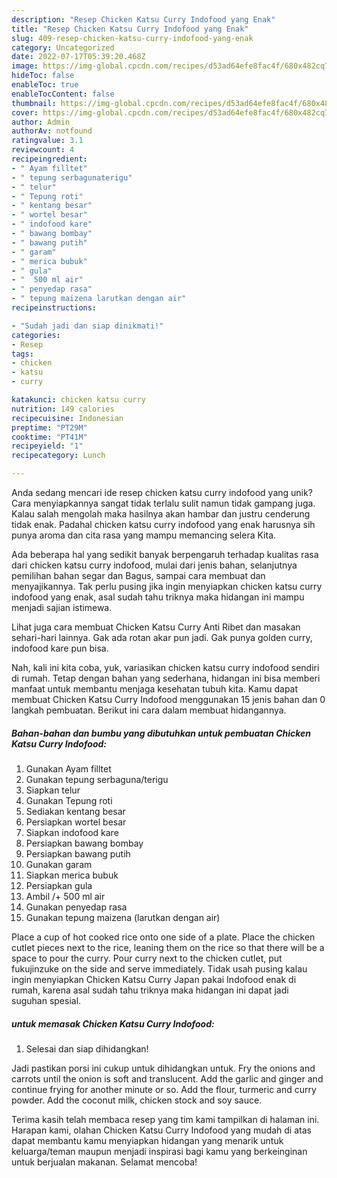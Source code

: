 ```yaml
---
description: "Resep Chicken Katsu Curry Indofood yang Enak"
title: "Resep Chicken Katsu Curry Indofood yang Enak"
slug: 409-resep-chicken-katsu-curry-indofood-yang-enak
category: Uncategorized
date: 2022-07-17T05:39:20.468Z
image: https://img-global.cpcdn.com/recipes/d53ad64efe8fac4f/680x482cq70/chicken-katsu-curry-indofood-foto-resep-utama.jpg
hideToc: false
enableToc: true
enableTocContent: false
thumbnail: https://img-global.cpcdn.com/recipes/d53ad64efe8fac4f/680x482cq70/chicken-katsu-curry-indofood-foto-resep-utama.jpg
cover: https://img-global.cpcdn.com/recipes/d53ad64efe8fac4f/680x482cq70/chicken-katsu-curry-indofood-foto-resep-utama.jpg
author: Admin
authorAv: notfound
ratingvalue: 3.1
reviewcount: 4
recipeingredient:
- " Ayam filltet"
- " tepung serbagunaterigu"
- " telur"
- " Tepung roti"
- " kentang besar"
- " wortel besar"
- " indofood kare"
- " bawang bombay"
- " bawang putih"
- " garam"
- " merica bubuk"
- " gula"
- "  500 ml air"
- " penyedap rasa"
- " tepung maizena larutkan dengan air"
recipeinstructions:

- "Sudah jadi dan siap dinikmati!"
categories:
- Resep
tags:
- chicken
- katsu
- curry

katakunci: chicken katsu curry 
nutrition: 149 calories
recipecuisine: Indonesian
preptime: "PT29M"
cooktime: "PT41M"
recipeyield: "1"
recipecategory: Lunch

---
```





Anda sedang mencari ide resep chicken katsu curry indofood yang unik? Cara menyiapkannya sangat tidak terlalu sulit namun tidak gampang juga. Kalau salah mengolah maka hasilnya akan hambar dan justru cenderung tidak enak. Padahal chicken katsu curry indofood yang enak harusnya sih punya aroma dan cita rasa yang mampu memancing selera Kita.





Ada beberapa hal yang sedikit banyak berpengaruh terhadap kualitas rasa dari chicken katsu curry indofood, mulai dari jenis bahan, selanjutnya pemilihan bahan segar dan Bagus, sampai cara membuat dan menyajikannya. Tak perlu pusing jika ingin menyiapkan chicken katsu curry indofood yang enak,      asal sudah tahu triknya maka hidangan ini mampu menjadi sajian istimewa.














Lihat juga cara membuat Chicken Katsu Curry Anti Ribet dan masakan sehari-hari lainnya. Gak ada rotan akar pun jadi. Gak punya golden curry, indofood kare pun bisa.






Nah, kali ini kita coba, yuk, variasikan chicken katsu curry indofood sendiri di rumah. Tetap dengan bahan yang sederhana, hidangan ini bisa memberi manfaat untuk membantu menjaga kesehatan tubuh kita. Kamu dapat membuat Chicken Katsu Curry Indofood menggunakan 15 jenis bahan dan 0 langkah pembuatan. Berikut ini cara dalam membuat hidangannya.

<!--inarticleads1-->

##### Bahan-bahan dan bumbu yang dibutuhkan untuk pembuatan Chicken Katsu Curry Indofood:

1. Gunakan  Ayam filltet
1. Gunakan  tepung serbaguna/terigu
1. Siapkan  telur
1. Gunakan  Tepung roti
1. Sediakan  kentang besar
1. Persiapkan  wortel besar
1. Siapkan  indofood kare
1. Persiapkan  bawang bombay
1. Persiapkan  bawang putih
1. Gunakan  garam
1. Siapkan  merica bubuk
1. Persiapkan  gula
1. Ambil  /+ 500 ml air
1. Gunakan  penyedap rasa
1. Gunakan  tepung maizena (larutkan dengan air)


Place a cup of hot cooked rice onto one side of a plate. Place the chicken cutlet pieces next to the rice, leaning them on the rice so that there will be a space to pour the curry. Pour curry next to the chicken cutlet, put fukujinzuke on the side and serve immediately. Tidak usah pusing kalau ingin menyiapkan Chicken Katsu Curry Japan pakai Indofood enak di rumah, karena asal sudah tahu triknya maka hidangan ini dapat jadi suguhan spesial. 

<!--inarticleads2-->

#####  untuk memasak Chicken Katsu Curry Indofood:


1. Selesai dan siap dihidangkan!

Jadi pastikan porsi ini cukup untuk dihidangkan untuk. Fry the onions and carrots until the onion is soft and translucent. Add the garlic and ginger and continue frying for another minute or so. Add the flour, turmeric and curry powder. Add the coconut milk, chicken stock and soy sauce. 

Terima kasih telah membaca resep yang tim kami tampilkan di halaman ini. Harapan kami, olahan Chicken Katsu Curry Indofood yang mudah di atas dapat membantu kamu menyiapkan hidangan yang menarik untuk keluarga/teman maupun menjadi inspirasi bagi kamu yang berkeinginan untuk berjualan makanan. Selamat mencoba!
